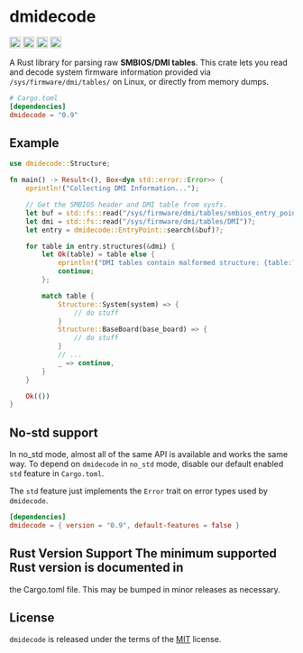 # dmidecode

[<img alt="github" src="https://img.shields.io/badge/github-jcreekmore/dmidecode-8da0cb?style=for-the-badge&labelColor=555555&logo=github" height="20">](https://github.com/jcreekmore/dmidecode)
[<img alt="crates.io" src="https://img.shields.io/crates/v/dmidecode.svg?style=for-the-badge&color=fc8d62&logo=rust" height="20">](https://crates.io/crates/dmidecode)
[<img alt="docs.rs" src="https://img.shields.io/badge/docs.rs-dmidecode-66c2a5?style=for-the-badge&labelColor=555555&logo=docs.rs" height="20">](https://docs.rs/dmidecode)
[<img alt="build status" src="https://img.shields.io/github/actions/workflow/status/jcreekmore/dmidecode/ci.yml?branch=master&style=for-the-badge" height="20">](https://github.com/jcreekmore/dmidecode/actions?query=branch%3Amaster)

A Rust library for parsing raw **SMBIOS/DMI tables**. This crate lets you read and decode system firmware information provided via `/sys/firmware/dmi/tables/` on Linux, or directly from memory dumps.

```toml
# Cargo.toml
[dependencies]
dmidecode = "0.9"
```

## Example

```rust
use dmidecode::Structure;

fn main() -> Result<(), Box<dyn std::error::Error>> {
    eprintln!("Collecting DMI Information...");

    // Get the SMBIOS header and DMI table from sysfs.
    let buf = std::fs::read("/sys/firmware/dmi/tables/smbios_entry_point")?;
    let dmi = std::fs::read("/sys/firmware/dmi/tables/DMI")?;
    let entry = dmidecode::EntryPoint::search(&buf)?;

    for table in entry.structures(&dmi) {
        let Ok(table) = table else {
            eprintln!("DMI tables contain malformed structure: {table:?}");
            continue;
        };

        match table {
            Structure::System(system) => {
                // do stuff
            }
            Structure::BaseBoard(base_board) => {
                // do stuff
            }
            // ...
            _ => continue,
        }
    }

    Ok(())
}
```


## No-std support

In no_std mode, almost all of the same API is available and works the same
way. To depend on `dmidecode` in `no_std` mode, disable our default enabled
`std` feature in `Cargo.toml`.

The `std` feature just implements the `Error` trait on error types used by
`dmidecode`.

```toml
[dependencies]
dmidecode = { version = "0.9", default-features = false }
```

## Rust Version Support The minimum supported Rust version is documented in
the Cargo.toml file. This may be bumped in minor releases as necessary.

## License

`dmidecode` is released under the terms of the [MIT](./LICENSE) license.
